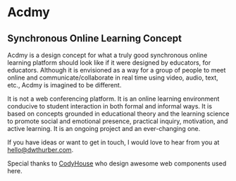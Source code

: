 # Acdmy

## Synchronous Online Learning Concept

Acdmy is a design concept for what a truly good synchronous online learning platform should look like if it were designed by educators, for educators. Although it is envisioned as a way for a group of people to meet online and communicate/collaborate in real time using video, audio, text, etc., Acdmy is imagined to be different.

It is not a web conferencing platform. It is an online learning environment conducive to student interaction in both formal and informal ways. It is based on concepts grounded in educational theory and the learning science to promote social and emotional presence, practical inquiry, motivation, and active learning. It is an ongoing project and an ever-changing one.

If you have ideas or want to get in touch, I would love to hear from you at <a href="mailto:hello@dwthurber.com">hello@dwthurber.com</a>.

Special thanks to [CodyHouse](https://codyhouse.co/) who design awesome web components used here.
